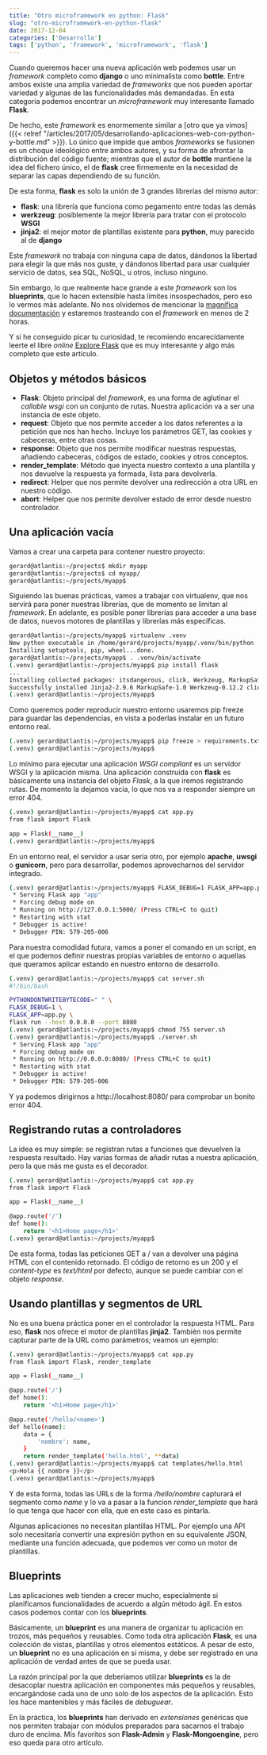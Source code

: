 ```yaml
---
title: "Otro microframework en python: Flask"
slug: "otro-microframework-en-python-flask"
date: 2017-12-04
categories: ['Desarrollo']
tags: ['python', 'framework', 'microframework', 'flask']
---
```


Cuando queremos hacer una nueva aplicación web podemos usar un *framework* completo como **django** o uno minimalista como **bottle**. Entre ambos existe una amplia variedad de *frameworks* que nos pueden aportar variedad y algunas de las funcionalidades más demandadas. En esta categoria podemos encontrar un *microframework* muy interesante llamado **Flask**.<!--more-->

De hecho, este *framework* es enormemente similar a [otro que ya vimos]({{< relref "/articles/2017/05/desarrollando-aplicaciones-web-con-python-y-bottle.md" >}}). Lo único que impide que ambos *frameworks* se fusionen es un choque ideológico entre ambos autores, y su forma de afrontar la distribución del código fuente; mientras que el autor de **bottle** mantiene la idea del fichero único, el de **flask** cree firmemente en la necesidad de separar las capas dependiendo de su función.

De esta forma, **flask** es solo la unión de 3 grandes librerías del mismo autor:

* **flask**: una librería que funciona como pegamento entre todas las demás
* **werkzeug**: posiblemente la mejor librería para tratar con el protocolo **WSGI**
* **jinja2**: el mejor motor de plantillas existente para **python**, muy parecido al de **django**

Este *framework* no trabaja con ninguna capa de datos, dándonos la libertad para elegir la que más nos guste, y dándonos libertad para usar cualquier servicio de datos, sea SQL, NoSQL, u otros, incluso ninguno.

Sin embargo, lo que realmente hace grande a este *framework* son los **blueprints**, que lo hacen extensible hasta límites insospechados, pero eso lo vermos más adelante. No nos olvidemos de mencionar la [magnífica documentación](http://flask.pocoo.org/docs/) y estaremos trasteando con el *framework* en menos de 2 horas.

Y si he conseguido picar tu curiosidad, te recomiendo encarecidamente leerte el libre *online* [Explore Flask](https://exploreflask.com/en/latest/) que es muy interesante y algo más completo que este artículo.

## Objetos y métodos básicos

* **Flask**: Objeto principal del *framework*, es una forma de aglutinar el *callable wsgi* con un conjunto de rutas. Nuestra aplicación va a ser una instancia de este objeto.
* **request**: Objeto que nos permite acceder a los datos referentes a la petición que nos han hecho. Incluye los parámetros GET, las cookies y cabeceras, entre otras cosas.
* **response**: Objeto que nos permite modificar nuestras respuestas, añadiendo cabeceras, códigos de estado, cookies y otros conceptos.
* **render_template**: Método que inyecta nuestro contexto a una plantilla y nos devuelve la respuesta ya formada, lista para devolverla.
* **redirect**: Helper que nos permite devolver una redirección a otra URL en nuestro código.
* **abort**: Helper que nos permite devolver estado de error desde nuestro controlador.

## Una aplicación vacía

Vamos a crear una carpeta para contener nuestro proyecto:

```bash
gerard@atlantis:~/projects$ mkdir myapp
gerard@atlantis:~/projects$ cd myapp/
gerard@atlantis:~/projects/myapp$
```

Siguiendo las buenas prácticas, vamos a trabajar con virtualenv, que nos servirá para poner nuestras librerías, que de momento se limitan al *framework*. En adelante, es posible poner librerías para acceder a una base de datos, nuevos motores de plantillas y librerías más específicas.

```bash
gerard@atlantis:~/projects/myapp$ virtualenv .venv
New python executable in /home/gerard/projects/myapp/.venv/bin/python
Installing setuptools, pip, wheel...done.
gerard@atlantis:~/projects/myapp$ . .venv/bin/activate
(.venv) gerard@atlantis:~/projects/myapp$ pip install flask
...
Installing collected packages: itsdangerous, click, Werkzeug, MarkupSafe, Jinja2, flask
Successfully installed Jinja2-2.9.6 MarkupSafe-1.0 Werkzeug-0.12.2 click-6.7 flask-0.12.2 itsdangerous-0.24
(.venv) gerard@atlantis:~/projects/myapp$
```

Como queremos poder reproducir nuestro entorno usaremos pip freeze para guardar las dependencias, en vista a poderlas instalar en un futuro entorno real.

```bash
(.venv) gerard@atlantis:~/projects/myapp$ pip freeze > requirements.txt
(.venv) gerard@atlantis:~/projects/myapp$
```

Lo mínimo para ejecutar una aplicación *WSGI compilant* es un servidor WSGI y la aplicación misma. Una aplicación construida con **flask** es básicamente una instancia del objeto *Flask*, a la que iremos registrando rutas. De momento la dejamos vacía, lo que nos va a responder siempre un error 404.

```bash
(.venv) gerard@atlantis:~/projects/myapp$ cat app.py
from flask import Flask

app = Flask(__name__)
(.venv) gerard@atlantis:~/projects/myapp$
```

En un entorno real, el servidor a usar sería otro, por ejemplo **apache**, **uwsgi** o **gunicorn**, pero para desarrollar, podemos aprovecharnos del servidor integrado.

```bash
(.venv) gerard@atlantis:~/projects/myapp$ FLASK_DEBUG=1 FLASK_APP=app.py flask run
 * Serving Flask app "app"
 * Forcing debug mode on
 * Running on http://127.0.0.1:5000/ (Press CTRL+C to quit)
 * Restarting with stat
 * Debugger is active!
 * Debugger PIN: 579-205-006
```

Para nuestra comodidad futura, vamos a poner el comando en un script, en el que podemos definir nuestras propias variables de entorno o aquellas que queramos aplicar estando en nuestro entorno de desarrollo.

```bash
(.venv) gerard@atlantis:~/projects/myapp$ cat server.sh
#!/bin/bash

PYTHONDONTWRITEBYTECODE=" " \
FLASK_DEBUG=1 \
FLASK_APP=app.py \
flask run --host 0.0.0.0 --port 8080
(.venv) gerard@atlantis:~/projects/myapp$ chmod 755 server.sh
(.venv) gerard@atlantis:~/projects/myapp$ ./server.sh
 * Serving Flask app "app"
 * Forcing debug mode on
 * Running on http://0.0.0.0:8080/ (Press CTRL+C to quit)
 * Restarting with stat
 * Debugger is active!
 * Debugger PIN: 579-205-006
```

Y ya podemos dirigirnos a http://localhost:8080/ para comprobar un bonito error 404.

## Registrando rutas a controladores

La idea es muy simple: se registran rutas a funciones que devuelven la respuesta resultado. Hay varias formas de añadir rutas a nuestra aplicación, pero la que más me gusta es el decorador.

```bash
(.venv) gerard@atlantis:~/projects/myapp$ cat app.py
from flask import Flask

app = Flask(__name__)

@app.route('/')
def home():
    return '<h1>Home page</h1>'
(.venv) gerard@atlantis:~/projects/myapp$
```

De esta forma, todas las peticiones GET a / van a devolver una página HTML con el contenido retornado. El código de retorno es un 200 y el *content-type* es *text/html* por defecto, aunque se puede cambiar con el objeto *response*.

## Usando plantillas y segmentos de URL

No es una buena práctica poner en el controlador la respuesta HTML. Para eso, **flask** nos ofrece el motor de plantillas **jinja2**. También nos permite capturar parte de la URL como parámetros; veamos un ejemplo:

```bash
(.venv) gerard@atlantis:~/projects/myapp$ cat app.py
from flask import Flask, render_template

app = Flask(__name__)

@app.route('/')
def home():
    return '<h1>Home page</h1>'

@app.route('/hello/<name>')
def hello(name):
    data = {
        'nombre': name,
    }
    return render_template('hello.html', **data)
(.venv) gerard@atlantis:~/projects/myapp$ cat templates/hello.html
<p>Hola {{ nombre }}</p>
(.venv) gerard@atlantis:~/projects/myapp$
```

Y de esta forma, todas las URLs de la forma */hello/nombre* capturará el segmento como *name* y lo va a pasar a la funcion *render_template* que hará lo que tenga que hacer con ella, que en este caso es pintarla.

Algunas aplicaciones no necesitan plantillas HTML. Por ejemplo una API solo necesitaría convertir una expresión python en su equivalente JSON, mediante una función adecuada, que podemos ver como un motor de plantillas.

## Blueprints

Las aplicaciones web tienden a crecer mucho, especialmente si planificamos funcionalidades de acuerdo a algún método ágil. En estos casos podemos contar con los **blueprints**.

Básicamente, un **blueprint** es una manera de organizar tu aplicación en trozos, más pequeños y reusables. Como toda otra aplicación **Flask**, es una colección de vistas, plantillas y otros elementos estáticos. A pesar de esto, un **blueprint** no es una aplicación en sí misma, y debe ser registrado en una aplicación de verdad antes de que se pueda usar.

La razón principal por la que deberíamos utilizar **blueprints** es la de desacoplar nuestra aplicación en componentes más pequeños y reusables, encargándose cada uno de uno solo de los aspectos de la aplicación. Esto los hace mantenibles y más fáciles de *debuguear*.

En la práctica, los **blueprints** han derivado en *extensiones* genéricas que nos permiten trabajar con módulos preparados para sacarnos el trabajo duro de encima. Mis favoritos son **Flask-Admin** y **Flask-Mongoengine**, pero eso queda para otro artículo.
